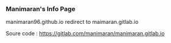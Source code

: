 ### Manimaran's Info Page

manimaran96.github.io redirect to maimaran.gitlab.io

Soure code : https://gitlab.com/manimaran/manimaran.gitlab.io
